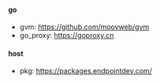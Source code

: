 #### go
- gvm: https://github.com/moovweb/gvm
- go_proxy: https://goproxy.cn
#### host
- pkg: https://packages.endpointdev.com/
